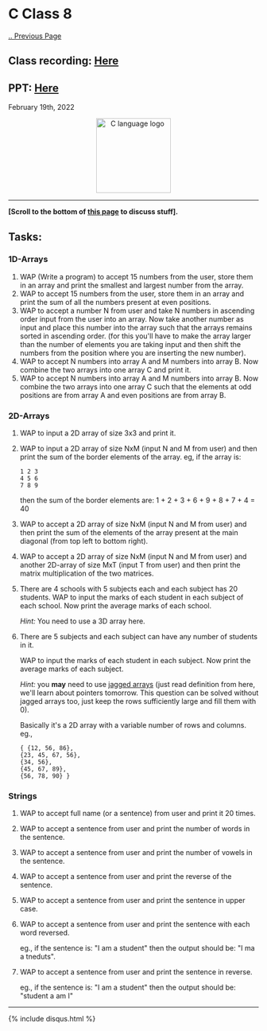 # C Class 8

[.. Previous Page](..)

## Class recording: [Here](https://drive.google.com/file/d/1hz0D-Af4TKWnAE4K7Co5hivAO8Net3u2/view?usp=sharing)

## PPT: [Here](./CC_FirstYe_Class8.pdf)

February 19th, 2022

<div align="center"><img src="../C_logo.png" alt="C language logo" height=150/></div>

<hr>

**[Scroll to the bottom of [this page](https://cc-mnnit.github.io/2021-22-Classes/Freshers/C/2022_02_19_CClass-8/) to discuss stuff].**

## Tasks:

### 1D-Arrays

1. WAP (Write a program) to accept 15 numbers from the user, store them in an array and print the smallest and largest number from the array.
2. WAP to accept 15 numbers from the user, store them in an array and print the sum of all the numbers present at even positions.
3. WAP to accept a number N from user and take N numbers in ascending order input from the user into an array. Now take another number as input and place this number into the array such that the arrays remains sorted in ascending order.
(for this you'll have to make the array larger than the number of elements you are taking input and then shift the numbers from the position where you are inserting the new number).
4. WAP to accept N numbers into array A and M numbers into array B. Now combine the two arrays into one array C and print it.
5. WAP to accept N numbers into array A and M numbers into array B. Now combine the two arrays into one array C such that the elements at odd positions are from array A and even positions are from array B.

### 2D-Arrays

1. WAP to input a 2D array of size 3x3 and print it.
2. WAP to input a 2D array of size NxM (input N and M from user) and then print the sum of the border elements of the array.
    eg, if the array is:

    ```
    1 2 3
    4 5 6
    7 8 9
    ```

    then the sum of the border elements are: 1 + 2 + 3 + 6 + 9 + 8 + 7 + 4 = 40
3. WAP to accept a 2D array of size NxM (input N and M from user) and then print the sum of the elements of the array present at the main diagonal (from top left to bottom right).
4. WAP to accept a 2D array of size NxM (input N and M from user) and another 2D-array of size MxT (input T from user) and then print the matrix multiplication of the two matrices.
6. There are 4 schools with 5 subjects each and each subject has 20 students.
    WAP to input the marks of each student in each subject of each school. Now print the average marks of each school.

    *Hint:* You need to use a 3D array here.
7. There are 5 subjects and each subject can have any number of students in it.

    WAP to input the marks of each student in each subject. Now print the average marks of each subject.
    
    *Hint:* you **may** need to use [jagged arrays](https://www.geeksforgeeks.org/jagged-array-or-array-of-arrays-in-c-with-examples/) (just read definition from here, we'll learn about pointers tomorrow. This question can be solved without jagged arrays too, just keep the rows sufficiently large and fill them with 0).

    Basically it's a 2D array with a variable number of rows and columns.
    eg.,

    ```
    { {12, 56, 86},
    {23, 45, 67, 56},
    {34, 56},
    {45, 67, 89},
    {56, 78, 90} }
    ```


### Strings

1. WAP to accept full name (or a sentence) from user and print it 20 times.
2. WAP to accept a sentence from user and print the number of words in the sentence.
3. WAP to accept a sentence from user and print the number of vowels in the sentence.
4. WAP to accept a sentence from user and print the reverse of the sentence.
5. WAP to accept a sentence from user and print the sentence in upper case.
6. WAP to accept a sentence from user and print the sentence with each word reversed.

    eg., if the sentence is: "I am a student" then the output should be: "I ma a tneduts".
7. WAP to accept a sentence from user and print the sentence in reverse.

    eg., if the sentence is: "I am a student" then the output should be: "student a am I"

<hr>

{% include disqus.html %}
